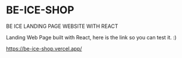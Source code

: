 # BE-ICE-SHOP
BE ICE LANDING PAGE WEBSITE WITH REACT

Landing  Web Page built with React, here is the link so you can test it. :)

https://be-ice-shop.vercel.app/
